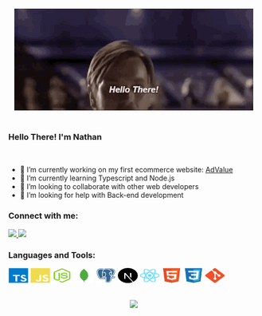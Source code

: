 <br />

<div align="center">
    <img src="./hello-there.gif" />
</div>

<br />

### Hello There! I'm Nathan

<br />

- 🔭 I’m currently working on my first ecommerce website: <a href="https://vital-neon.vercel.app/" target="_blank">AdValue</a>
- 🌱 I’m currently learning Typescript and Node.js
- 👯 I’m looking to collaborate with other web developers 
- 🤔 I’m looking for help with Back-end development

### Connect with me:
<div style="display: inline_block" >
    <a href="mailto: nahtann@outlook.com">
        <img src="https://img.shields.io/badge/Microsoft_Outlook-0078D4?style=for-the-badge&logo=microsoft-outlook&logoColor=white">
    </a>
    <a href="https://www.linkedin.com/in/nathan-neri-8358271ab/" target="_blank">
        <img src="https://img.shields.io/badge/-LinkedIn-%230077B5?style=for-the-badge&logo=linkedin&logoColor=white" target="_blank">
    </a>
</div>

### Languages and Tools:
<div style="display: inline_block" >
    <img align="center" alt="NahtanN-Ts" height="30" width="40" src="https://raw.githubusercontent.com/devicons/devicon/master/icons/typescript/typescript-plain.svg">
    <img align="center" alt="NahtanN-Js" height="30" width="40" src="https://raw.githubusercontent.com/devicons/devicon/master/icons/javascript/javascript-plain.svg">
    <img align="center" alt="NahtanN-Ts" height="30" width="40" src="https://raw.githubusercontent.com/devicons/devicon/master/icons/nodejs/nodejs-plain.svg">
    <img align="center" alt="NahtanN-Ts" height="30" width="40" src="https://raw.githubusercontent.com/devicons/devicon/master/icons/mongodb/mongodb-plain.svg">
    <img align="center" alt="NahtanN-Ts" height="30" width="40" src="https://raw.githubusercontent.com/devicons/devicon/master/icons/postgresql/postgresql-plain.svg">
    <img align="center" alt="NahtanN-React" height="30" width="40" src="https://raw.githubusercontent.com/devicons/devicon/master/icons/nextjs/nextjs-original.svg">
    <img align="center" alt="NahtanN-React" height="30" width="40" src="https://raw.githubusercontent.com/devicons/devicon/master/icons/react/react-original.svg">
    <img align="center" alt="NahtanN-HTML" height="30" width="40" src="https://raw.githubusercontent.com/devicons/devicon/master/icons/html5/html5-original.svg">
    <img align="center" alt="NahtanN-CSS" height="30" width="40" src="https://raw.githubusercontent.com/devicons/devicon/master/icons/css3/css3-original.svg">
    <img align="center" alt="NahtanN-CSS" height="30" width="40" src="https://raw.githubusercontent.com/devicons/devicon/master/icons/git/git-original.svg">
</div>

<br />
<br />

<div align="center" >
    <img src="https://github-readme-stats.vercel.app/api/top-langs/?username=NahtanN&layout=compact&langs_count=16&theme=great-gatsby"/>
</div>
